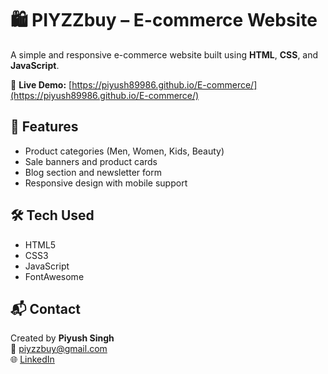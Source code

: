 # 🛍️ PIYZZbuy – E-commerce Website

A simple and responsive e-commerce website built using **HTML**, **CSS**, and **JavaScript**.

🔗 **Live Demo:** [https://piyush89986.github.io/E-commerce/](https://piyush89986.github.io/E-commerce/)

## 🚀 Features

- Product categories (Men, Women, Kids, Beauty)
- Sale banners and product cards
- Blog section and newsletter form
- Responsive design with mobile support

## 🛠️ Tech Used

- HTML5  
- CSS3  
- JavaScript  
- FontAwesome

## 📬 Contact

Created by **Piyush Singh**  
📧 piyzzbuy@gmail.com  
🌐 [LinkedIn](https://www.linkedin.com/in/piyush-singh-tanwar-07a03833b/)

